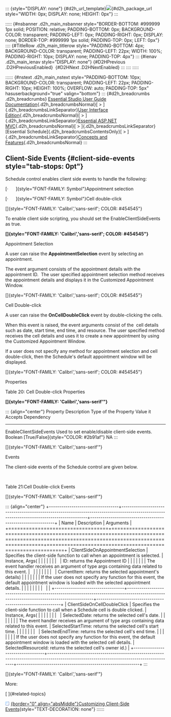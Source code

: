 ::: {style="DISPLAY: none"}
[](ms-xhelp:///?Id=d2h_url_template){#d2h_url_template}![](!package_url!){#d2h_package_url style="WIDTH: 0px; DISPLAY: none; HEIGHT: 0px"}
:::

::::: {#nsbanner .d2h_main_nsbanner style="BORDER-BOTTOM: #999999 1px solid; POSITION: relative; PADDING-BOTTOM: 0px; BACKGROUND-COLOR: transparent; PADDING-LEFT: 0px; PADDING-RIGHT: 0px; DISPLAY: none; BORDER-TOP: #999999 1px solid; PADDING-TOP: 0px; LEFT: 0px"}
:::: {#TitleRow .d2h_main_titlerow style="PADDING-BOTTOM: 4px; BACKGROUND-COLOR: transparent; PADDING-LEFT: 22px; WIDTH: 100%; PADDING-RIGHT: 10px; DISPLAY: none; PADDING-TOP: 4px"}
::: {#ienav .d2h_main_ienav style="DISPLAY: none"}
[](ms-xhelp:///?Id=35097f8c-b65d-4390-8e43-496f7fc33c6d){#D2HPrevious .D2HPreviousEnabled}  [](ms-xhelp:///?Id=ebcdf503-4674-4c5d-85fd-f285c184528e){#D2HNext .D2HNextEnabled}
:::
::::
:::::

:::::: {#nstext .d2h_main_nstext style="PADDING-BOTTOM: 10px; BACKGROUND-COLOR: transparent; PADDING-LEFT: 22px; PADDING-RIGHT: 10px; HEIGHT: 100%; OVERFLOW: auto; PADDING-TOP: 5px" hasuserbackground="true" valign="bottom"}
::: {#d2h_breadcrumbs .d2h_breadcrumbs}
[Essential Studio User Guide Documentation](ms-xhelp:///?Id=12457748-09e3-4d74-a240-8e049cedf030){.d2h_breadcrumbsNormal}[ \> ]{.d2h_breadcrumbsLinkSeparator}[User Interface Edition](ms-xhelp:///?Id=c29296b7-531c-413b-a0ec-488ca1f7f669){.d2h_breadcrumbsNormal}[ \> ]{.d2h_breadcrumbsLinkSeparator}[Essential ASP.NET MVC](ms-xhelp:///?Id=4b14e7d1-65c4-4f67-b1aa-2c37709905a5){.d2h_breadcrumbsNormal}[ \> ]{.d2h_breadcrumbsLinkSeparator}[Essential Schedule]{.d2h_breadcrumbsContentsOnly}[ \> ]{.d2h_breadcrumbsLinkSeparator}[Concepts and Features](ms-xhelp:///?Id=150b7e3e-75c6-4609-ab78-cdde2bca2b16){.d2h_breadcrumbsNormal}
:::

## Client-Side Events {#client-side-events style="tab-stops: 0pt"}

Schedule control enables client side events to handle the following:

[·      ]{style="FONT-FAMILY: Symbol"}Appointment selection

[·      ]{style="FONT-FAMILY: Symbol"}Cell double-click

[]{style="FONT-FAMILY: 'Calibri','sans-serif'; COLOR: #454545"} 

To enable client side scripting, you should set the EnableClientSideEvents as true.

**[]{style="FONT-FAMILY: 'Calibri','sans-serif'; COLOR: #454545"}** 

Appointment Selection

A user can raise the **AppointmentSelection** event by selecting an appointment.

The event argument consists of the appointment details with the appointment ID.  The user specified appointment selection method receives the appointment details and displays it in the Customized Appointment Window.

[]{style="FONT-FAMILY: 'Calibri','sans-serif'; COLOR: #454545"} 

Cell Double-click

A user can raise the **OnCellDoubleClick** event by double-clicking the cells.

When this event is raised, the event arguments consist of the  cell details such as date, start time, end time, and resource. The user specified method receives the cell details and uses it to create a new appointment by using the Customized Appointment Window.

If a user does not specify any method for appointment selection and cell double-click, then the Schedule's default appointment window will be displayed.

[]{style="FONT-FAMILY: 'Calibri','sans-serif'; COLOR: #454545"} 

Properties

Table 20: Cell Double-click Properties

**[]{style="FONT-FAMILY: 'Calibri','sans-serif'"}** 

::: {align="center"}
  Property                 Description                                      Type of the Property   Value it Accepts                       Dependency
  ------------------------ ------------------------------------------------ ---------------------- -------------------------------------- ------------
  EnableClientSideEvents   Used to set enable/disable client-side events.   Boolean                [True/False]{style="COLOR: #2b91af"}   NA
:::

[]{style="FONT-FAMILY: 'Calibri','sans-serif'"} 

Events

The client-side events of the Schedule control are given below.

 

Table 21:Cell Double-click Events

[]{style="FONT-FAMILY: 'Calibri','sans-serif'"} 

::: {align="center"}
+----------------------------------+-------------------------------------------------------------------------------------------------------------------------------------------+------------------------------------------------------------+
| Name                             | Description                                                                                                                               | Arguments                                                  |
+==================================+===========================================================================================================================================+============================================================+
| ClientSideOnAppointmentSelection | Specifies the client-side function to call when an appointment is selected.                                                               | Instance, Args(                                            |
|                                  |                                                                                                                                           |                                                            |
|                                  |                                                                                                                                           | ID: returns the Appointment ID                             |
|                                  |                                                                                                                                           |                                                            |
|                                  | The event handler receives an argument of type args containing data related to this event.                                                |                                                            |
|                                  |                                                                                                                                           |                                                            |
|                                  |                                                                                                                                           | CurrentItem: returns the selected appointment's details)   |
|                                  |                                                                                                                                           |                                                            |
|                                  | If the user does not specify any function for this event, the default appointment window is loaded with the selected appointment details. |                                                            |
|                                  |                                                                                                                                           |                                                            |
|                                  |                                                                                                                                           |                                                            |
+----------------------------------+-------------------------------------------------------------------------------------------------------------------------------------------+------------------------------------------------------------+
| ClientSideOnCellDoubleClick      | Specifies the client-side function to call when a Schedule cell is double clicked.                                                        | Instance, Args(                                            |
|                                  |                                                                                                                                           |                                                            |
|                                  |                                                                                                                                           | SelectedDate: returns the selected cell's date.            |
|                                  |                                                                                                                                           |                                                            |
|                                  | The event handler receives an argument of type args containing data related to this event.                                                | SelectedStartTime: returns the selected cell's start time. |
|                                  |                                                                                                                                           |                                                            |
|                                  |                                                                                                                                           | SelectedEndTime: returns the selected cell's end time.     |
|                                  |                                                                                                                                           |                                                            |
|                                  | If the user does not specify any function for this event, the default appointment window is loaded with the selected cell details.        | SelectedResourceId: returns the selected cell's owner id.) |
+----------------------------------+-------------------------------------------------------------------------------------------------------------------------------------------+------------------------------------------------------------+
:::

[]{style="FONT-FAMILY: 'Calibri','sans-serif'"} 

More:

[ ]{#related-topics}

[![](button.gif){border="0" align="absMiddle"}Customizing Client-Side Events](ms-xhelp:///?Id=ebcdf503-4674-4c5d-85fd-f285c184528e){style="TEXT-DECORATION: none"}
::::::
